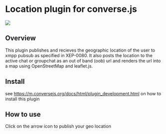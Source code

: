 # Location plugin for converse.js

<img src="https://github.com/conversejs/community-plugins/blob/master/location/location.png?raw=true" />

## Overview
This plugin publishes and recieves the geographic location of the user to xmpp pubsub as specified in XEP-0080. It also posts the location to the active chat or groupchat as an out of band (oob) url and renders the url into a map using OpenStreetMap and leaflet.js. 

## Install
see https://m.conversejs.org/docs/html/plugin_development.html on how to install this plugin

## How to use
Click on the arrow icon to publish your geo location

